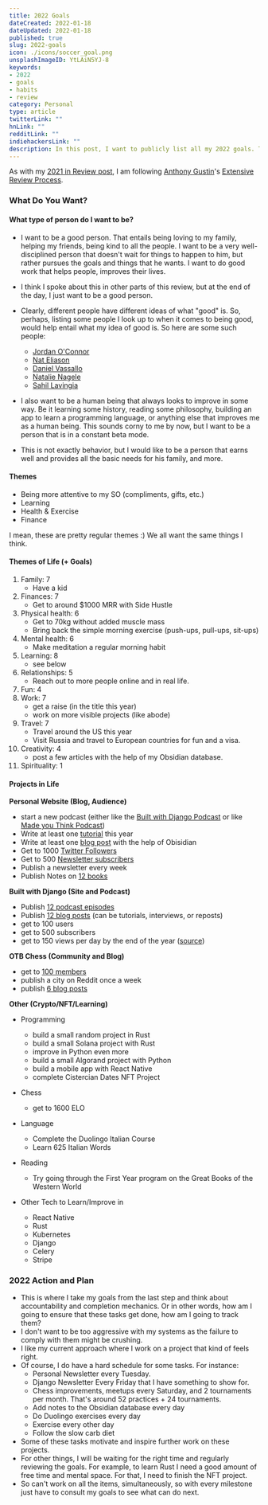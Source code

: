 ```yaml
---
title: 2022 Goals
dateCreated: 2022-01-18
dateUpdated: 2022-01-18
published: true
slug: 2022-goals
icon: ./icons/soccer_goal.png
unsplashImageID: YtLAiN5YJ-8
keywords:
- 2022
- goals
- habits
- review
category: Personal
type: article
twitterLink: ""
hnLink: ""
redditLink: ""
indiehackersLink: ""
description: In this post, I want to publicly list all my 2022 goals. This will help keep me accountable.
---
```


As with my [2021 in Review post](https://rasulkireev.com/2021-in-review/), I am following [Anthony Gustin](https://dranthonygustin.com/)'s [Extensive Review Process](https://docs.google.com/document/d/1K2P_yL1Ah976P7MLicb55wgY2DY-39jP3Lvp810H6HQ/edit#).

### What Do You Want?

#### What type of person do I want to be?
- I want to be a good person. That entails being loving to my family, helping my friends, being kind to all the people. I want to be a very well-disciplined person that doesn't wait for things to happen to him, but rather pursues the goals and things that he wants. I want to do good work that helps people, improves their lives.
- I think I spoke about this in other parts of this review, but at the end of the day, I just want to be a good person.
- Clearly, different people have different ideas of what "good" is. So, perhaps, listing some people I look up to when it comes to being good, would help entail what my idea of good is. So here are some such people:
  - [Jordan O'Connor](https://jdnoc.com/)
  - [Nat Eliason](https://www.nateliason.com/)
  - [Daniel Vassallo](https://dvassallo.com/)
  - [Natalie Nagele](https://twitter.com/natalienagele)
  - [Sahil Lavingia](https://sahillavingia.com/)

- I also want to be a human being that always looks to improve in some way. Be it learning some history, reading some philosophy, building an app to learn a programming language, or anything else that improves me as a human being. This sounds corny to me by now, but I want to be a person that is in a constant beta mode.
- This is not exactly behavior, but I would like to be a person that earns well and provides all the basic needs for his family, and more.

#### Themes
- Being more attentive to my SO (compliments, gifts, etc.)
- Learning
- Health & Exercise
- Finance

I mean, these are pretty regular themes :) We all want the same things I think.

#### Themes of Life (+ Goals)

1. Family: 7
	- Have a kid
2. Finances: 7
	- Get to around $1000 MRR with Side Hustle
3. Physical health: 6
	- Get to 70kg without added muscle mass
	- Bring back the simple morning exercise (push-ups, pull-ups, sit-ups)
4. Mental health: 6
	- Make meditation a regular morning habit
5. Learning: 8
	- see below
6. Relationships: 5
	- Reach out to more people online and in real life.
7. Fun: 4
8. Work: 7
	- get a raise (in the title this year)
	- work on more visible projects (like abode)
9. Travel: 7
	- Travel around the US this year
	- Visit Russia and travel to European countries for fun and a visa.
10. Creativity: 4
	- post a few articles with the help of my Obsidian database.
11. Spirituality: 1

#### Projects in Life

**Personal Website (Blog, Audience)**
- start a new podcast (either like the [Built with Django Podcast](https://builtwithdjango.com/podcast/) or like [Made you Think Podcast](https://madeyouthinkpodcast.com/))
- Write at least one [tutorial](https://rasulkireev.com/tutorials/) this year
- Write at least one [blog post](https://rasulkireev.com/articles/) with the help of Obisidian
- Get to 1000 [Twitter Followers](https://twitter.com/rasulkireev)
- Get to 500 [Newsletter subscribers](https://rasulkireev.com/newsletter/)
- Publish a newsletter every week
- Publish Notes on [12 books](https://rasulkireev.com/book-notes/)

**Built with Django (Site and Podcast)**
- Publish [12 podcast episodes](https://builtwithdjango.com/podcast/)
- Publish [12 blog posts](https://builtwithdjango.com/blog/) (can be tutorials, interviews, or reposts)
- get to 100 users
- get to 500 subscribers
- get to 150 views per day by the end of the year ([source](https://twitter.com/VassalloBot/status/1480056748471955456))

**OTB Chess (Community and Blog)**
- get to [100 members](https://otbchess.org/u)
- publish a city on Reddit once a week
- publish [6 blog posts](https://blog.otbchess.org/)

**Other (Crypto/NFT/Learning)**
- Programming
  - build a small random project in Rust
  - build a small Solana project with Rust
  - improve in Python even more
  - build a small Algorand project with Python
  - build a mobile app with React Native
  - complete Cistercian Dates NFT Project

- Chess
  - get to 1600 ELO

- Language
  - Complete the Duolingo Italian Course
  - Learn 625 Italian Words

- Reading
  - Try going through the First Year program on the Great Books of the Western World

- Other Tech to Learn/Improve in
  - React Native
  - Rust
  - Kubernetes
  - Django
  - Celery
  - Stripe

### 2022 Action and Plan

- This is where I take my goals from the last step and think about accountability and completion mechanics. Or in other words, how am I going to ensure that these tasks get done, how am I going to track them?
- I don't want to be too aggressive with my systems as the failure to comply with them might be crushing.
- I like my current approach where I work on a project that kind of feels right.
- Of course, I do have a hard schedule for some tasks. For instance:
	- Personal Newsletter every Tuesday.
	- Django Newsletter Every Friday that I have something to show for.
	- Chess improvements, meetups every Saturday, and 2 tournaments per month. That's around 52 practices + 24 tournaments.
	- Add notes to the Obsidian database every day
	- Do Duolingo exercises every day
	- Exercise every other day
	- Follow the slow carb diet
- Some of these tasks motivate and inspire further work on these projects.
- For other things, I will be waiting for the right time and regularly reviewing the goals. For example, to learn Rust I need a good amount of free time and mental space. For that, I need to finish the NFT project.
- So can't work on all the items, simultaneously, so with every milestone just have to consult my goals to see what can do next.